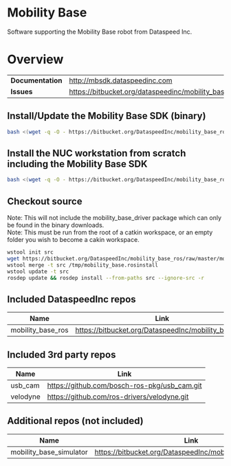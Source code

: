 # Mobility Base
Software supporting the Mobility Base robot from Dataspeed Inc.

# Overview
|                  |                                                             |
|------------------|-------------------------------------------------------------|
|**Documentation** | http://mbsdk.dataspeedinc.com                               |
|**Issues**        | https://bitbucket.org/dataspeedinc/mobility_base_ros/issues |

## Install/Update the Mobility Base SDK (binary)
```bash
bash <(wget -q -O - https://bitbucket.org/DataspeedInc/mobility_base_ros/raw/master/mobility_base/scripts/sdk_install.bash)
```

## Install the NUC workstation from scratch including the Mobility Base SDK
```bash
bash <(wget -q -O - https://bitbucket.org/DataspeedInc/mobility_base_ros/raw/master/mobility_base/scripts/nuc_install.bash)
```

## Checkout source
Note: This will not include the mobility_base_driver package which can only be found in the binary downloads.  
Note: This must be run from the root of a catkin workspace, or an empty folder you wish to become a cakin workspace.
```bash
wstool init src
wget https://bitbucket.org/DataspeedInc/mobility_base_ros/raw/master/mobility_base.rosinstall -O /tmp/mobility_base.rosinstall
wstool merge -t src /tmp/mobility_base.rosinstall
wstool update -t src
rosdep update && rosdep install --from-paths src --ignore-src -r
```

## Included DataspeedInc repos
|          Name           |                            Link                            |
|-------------------------|------------------------------------------------------------|
| mobility_base_ros       | https://bitbucket.org/DataspeedInc/mobility_base_ros       |

## Included 3rd party repos
|          Name           |                            Link                            |
|-------------------------|------------------------------------------------------------|
| usb_cam                 | https://github.com/bosch-ros-pkg/usb_cam.git               |
| velodyne                | https://github.com/ros-drivers/velodyne.git                |

## Additional repos (not included)
|          Name           |                            Link                            |
|-------------------------|------------------------------------------------------------|
| mobility_base_simulator | https://bitbucket.org/DataspeedInc/mobility_base_simulator |
